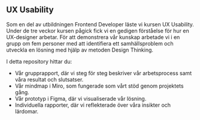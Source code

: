 ## UX Usability
Som en del av utbildningen Frontend Developer läste vi kursen UX Usability. Under de tre veckor kursen pågick fick vi en gedigen förståelse för hur en UX-designer arbetar. För att demonstrera vår kunskap arbetade vi i en grupp om fem personer med att identifiera ett samhällsproblem och utveckla en lösning med hjälp av metoden Design Thinking.

I detta repository hittar du:
- Vår grupprapport, där vi steg för steg beskriver vår arbetsprocess samt våra resultat och slutsatser.
- Vår mindmap i Miro, som fungerade som vårt stöd genom projektets gång.
- Vår prototyp i Figma, där vi visualiserade vår lösning.
- Individuella rapporter, där vi reflekterade över våra insikter och lärdomar.
